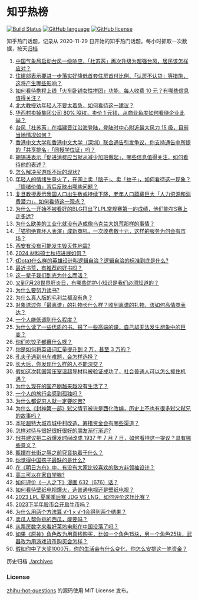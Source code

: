 # 知乎热榜
[![Build Status](https://github.com/ToWeLong/zhihu-hot-questions/workflows/CI/badge.svg)](https://github.com/ToWeLong/zhihu-hot-questions/actions)
[![GitHub language](https://img.shields.io/badge/language-golang-orange.svg)](https://golang.org/)
[![GitHub license](https://img.shields.io/github/license/ToWeLong/zhihu-hot-questions)](https://github.com/ToWeLong/zhihu-hot-questions/blob/main/LICENSE)

知乎热门话题，记录从 2020-11-29 日开始的知乎热门话题。每小时抓取一次数据，按天[归档](./archives)

<!-- BEGIN -->

1. [中国气象局启动台风一级响应，「杜苏芮」再次升级为超强台风，居民该怎样应对？](https://www.zhihu.com/question/614284422)
1. [住建部表示要进一步落实好降低首套住房首付比例、「认房不认贷」等措施，这将产生哪些影响？](https://www.zhihu.com/question/614388453)
1. [如何看待携程上线「火车卧铺女性拼团」功能，每人收费 10 元？有哪些信息值得关注？](https://www.zhihu.com/question/614065616)
1. [北大教授劝年轻人不要太着急，如何看待这一建议？](https://www.zhihu.com/question/614209889)
1. [华西村卖掉集团公司 80% 股权，卖价 1 元钱，从商业角度如何看待企业此举？](https://www.zhihu.com/question/613291926)
1. [台风「杜苏芮」在福建晋江沿海登陆，登陆时中心附近最大风力 15 级，目前当地情况如何？](https://www.zhihu.com/question/614391718)
1. [香港中文大学和香港中文大学（深圳）联合通告引发争议，你支持通告中所提的「共享排名」「同授学位证」吗？](https://www.zhihu.com/question/613964508)
1. [胡锡进表示「促进消费应当就从减少加班做起」，哪些信息值得关注，如何看待他的表述？](https://www.zhihu.com/question/614218406)
1. [怎么解决买游戏不玩的现状?](https://www.zhihu.com/question/613424087)
1. [年轻人的情绪生意火了，在网上卖「脑子」、卖「蚊子」，如何看待这一现象？「情绪价值」背后反映出哪些问题？](https://www.zhihu.com/question/614272144)
1. [复旦教授表示我国人口出生数或持续下降，老年人口蕴藏巨大「人力资源和消费潜力」，如何看待这一观点？](https://www.zhihu.com/question/614060920)
1. [为什么一开始不被看好的BLG打出了LPL常规赛第一的成绩，他们能在S赛上走多远?](https://www.zhihu.com/question/614338828)
1. [为什么欧美的工业化就没有造成像乌克兰大饥荒那样的事情？](https://www.zhihu.com/question/614339715)
1. [「猫狗绝育坏人表演」成新商机，一次收费数十元，这样的服务为何会有市场？](https://www.zhihu.com/question/614051337)
1. [西安有没有可能发生毁灭性地震?](https://www.zhihu.com/question/613256266)
1. [2024 材料硕士秋招进展如何？](https://www.zhihu.com/question/611877772)
1. [《Dota》什么样的英雄设计叫逻辑自洽？逻辑自洽的标准到底是什么?](https://www.zhihu.com/question/596351605)
1. [最近书荒，有推荐的好书吗？](https://www.zhihu.com/question/605989119)
1. [这一辈子我们到底为什么而活？](https://www.zhihu.com/question/614229990)
1. [又到7月28世界肝炎日，有哪些防护小知识是我们必须知道的？](https://www.zhihu.com/question/614288870)
1. [为什么要努力读书?](https://www.zhihu.com/question/613441116)
1. [为什么真人版的毛利兰都没有角？](https://www.zhihu.com/question/286452082)
1. [对象送过你「最离谱」的礼物长什么样？收到离谱的礼物，该如何高情商表达？](https://www.zhihu.com/question/613869966)
1. [一个人能低调到什么程度？](https://www.zhihu.com/question/276995447)
1. [为什么读了一些优质的书、报了一些高端的课，自己却无法发生想象中的巨变？](https://www.zhihu.com/question/613562213)
1. [你们吃饺子都蘸什么呀？](https://www.zhihu.com/question/606338842)
1. [你是如何将英语词汇量提升到 2 万，甚至 3 万的？](https://www.zhihu.com/question/26814125)
1. [孔夫子遇到电车难题，会怎样选择？](https://www.zhihu.com/question/611636176)
1. [长大后，你发现什么样的人不能深交？](https://www.zhihu.com/question/340083676)
1. [假如这次韩国常压室温超导材料被验证成功了，社会普通人可以怎么抓住机遇？](https://www.zhihu.com/question/614232274)
1. [为什么现在的国产剧越来越没有生活了？](https://www.zhihu.com/question/569734390)
1. [一个人的旅行会感到孤独吗？](https://www.zhihu.com/question/612167669)
1. [为什么都说穷人就一定要吃苦?](https://www.zhihu.com/question/614017131)
1. [为什么《封神第一部》弑父情节被说是西化改编，历史上不也有很多弑父弑兄的故事吗？](https://www.zhihu.com/question/613770853)
1. [本轮超特大城市城中村改造，筹措资金会有哪些渠道？](https://www.zhihu.com/question/614159985)
1. [怎样对待与很好很好很好的朋友渐行渐远?](https://www.zhihu.com/question/613517941)
1. [俄共建议把二战爆发时间改成 1937 年 7 月 7 日，如何看待这一提议？具有哪些意义？](https://www.zhihu.com/question/614249115)
1. [甄嬛在长街之辱之前究竟执着于什么？](https://www.zhihu.com/question/512315754)
1. [你觉得中国孩子最缺的是什么?](https://www.zhihu.com/question/610021061)
1. [在《明日方舟》中，有没有大家比较喜欢的敌方非领袖设计？](https://www.zhihu.com/question/614052895)
1. [高三可以在家自学嘛?](https://www.zhihu.com/question/612747448)
1. [如何评价《一人之下》漫画 632（676）话？](https://www.zhihu.com/question/614362159)
1. [如何看待壁纸电视爆火，选普通电视还是壁纸电视？](https://www.zhihu.com/question/614300870)
1. [2023 LPL 夏季季后赛 JDG VS LNG，如何评价这场比赛？](https://www.zhihu.com/question/614269583)
1. [2023下半年股市会开启牛市吗？](https://www.zhihu.com/question/613063695)
1. [为什么用两个方法算 √-1 × √-1会得到两个结果？](https://www.zhihu.com/question/613733273)
1. [卖瓜人帮你挑的西瓜，能要吗？](https://www.zhihu.com/question/608246163)
1. [从票房数字来看好莱坞电影在中国没落了吗？](https://www.zhihu.com/question/613582687)
1. [如果《原神》角色改为用真钱购买，比如一个角色15块，另一个角色25块，武器改为用游戏货币购买会怎样？](https://www.zhihu.com/question/614176229)
1. [假如你中了大奖1000万，你的生活会有什么变化，你怎么安排这一笔资金？](https://www.zhihu.com/question/614059528)

<!-- END -->

历史归档 [./archives](./archives)


### License
[zhihu-hot-questions](https://github.com/towelong/zhihu-hot-questions) 的源码使用 MIT License 发布。